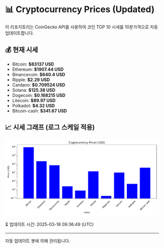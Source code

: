 
# 📊 Cryptocurrency Prices (Updated)

이 리포지토리는 CoinGecko API를 사용하여 코인 TOP 10 시세를 10분가격으로 자동 업데이트합니다.

## 💰 현재 시세
- Bitcoin: **$83137 USD**
- Ethereum: **$1907.44 USD**
- Binancecoin: **$640.4 USD**
- Ripple: **$2.29 USD**
- Cardano: **$0.709524 USD**
- Solana: **$125.38 USD**
- Dogecoin: **$0.168215 USD**
- Litecoin: **$89.97 USD**
- Polkadot: **$4.32 USD**
- Bitcoin-cash: **$341.67 USD**

## 📈 시세 그래프 (로그 스케일 적용)
![Crypto Prices](crypto_prices.png)

⏳ 업데이트 시간: 2025-03-18 09:36:49 (UTC)

---
자동 업데이트 봇에 의해 관리됩니다.

